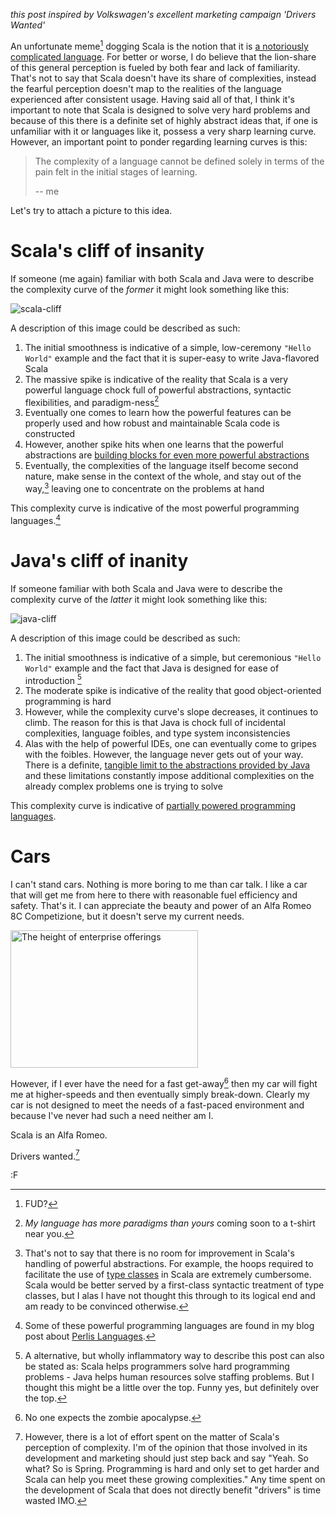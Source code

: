 *this post inspired by Volkswagen's excellent marketing campaign 'Drivers Wanted'*

An unfortunate meme[^fud] dogging Scala is the notion that it is [a notoriously complicated language](#link-removed).  For better or worse, I do believe that the lion-share of this general perception is fueled by both fear and lack of familiarity.  That's not to say that Scala doesn't have its share of complexities, instead the fearful perception doesn't map to the realities of the language experienced after consistent usage.  Having said all of that, I think it's important to note that Scala is designed to solve very hard problems and because of this there is a definite set of highly abstract ideas that, if one is unfamiliar with it or languages like it, possess a very sharp learning curve.  However, an important point to ponder regarding learning curves is this:

> The complexity of a language cannot be defined solely 
> in terms of the pain felt in the initial stages of
> learning.
>
> -- me

Let's try to attach a picture to this idea.  

# Scala's cliff of insanity

If someone (me again) familiar with both Scala and Java were to describe the complexity curve of the *former* it might look something like this:

![scala-cliff](http://blog.fogus.me/wp-content/uploads/2011/09/scala-complexity.png "The Cliff of insanity")

A description of this image could be described as such:

1. The initial smoothness is indicative of a simple, low-ceremony `"Hello World"` example and the fact that it is super-easy to write Java-flavored Scala
2. The massive spike is indicative of the reality that Scala is a very powerful language chock full of powerful abstractions, syntactic flexibilities, and paradigm-ness[^paradigm]
3. Eventually one comes to learn how the powerful features can be properly used and how robust and maintainable Scala code is constructed
4. However, another spike hits when one learns that the powerful abstractions are [building blocks for even more powerful abstractions](https://github.com/scalaz/scalaz)
5. Eventually, the complexities of the language itself become second nature, make sense in the context of the whole, and stay out of the way,[^typeclasses] leaving one to concentrate on the problems at hand

This complexity curve is indicative of the most powerful programming languages.[^langs]


# Java's cliff of inanity

If someone familiar with both Scala and Java were to describe the complexity curve of the *latter* it might look something like this:

![java-cliff](http://blog.fogus.me/wp-content/uploads/2011/09/java-complexity.png "The Cliff of inanity")

A description of this image could be described as such:

1. The initial smoothness is indicative of a simple, but ceremonious `"Hello World"` example and the fact that Java is designed for ease of introduction [^pithy]
2. The moderate spike is indicative of the reality that good object-oriented programming is hard
3. However, while the complexity curve's slope decreases, it continues to climb.  The reason for this is that Java is chock full of incidental complexities, language foibles, and type system inconsistencies
4. Alas with the help of powerful IDEs, one can eventually come to gripes with the foibles.  However, the language never gets out of your way.  There is a definite, [tangible limit to the abstractions provided by Java](http://sites.google.com/site/steveyegge2/language-trickery-and-ejb) and these limitations constantly impose additional complexities on the already complex problems one is trying to solve

This complexity curve is indicative of [partially powered programming languages](http://www.yesodweb.com/blog/2011/08/perils-partially-powered-languages).


# Cars

I can't stand cars.  Nothing is more boring to me than car talk.  I like a car that will get me from here to there with reasonable fuel efficiency and safety.  That's it.  I can appreciate the beauty and power of an Alfa Romeo 8C Competizione, but it doesn't serve my current needs.  

<img src="http://blog.fogus.me/wp-content/uploads/2011/09/car-300x220.jpg" alt="The height of enterprise offerings" title="car" width="300" height="220" class="aligncenter size-medium wp-image-3545" />

However, if I ever have the need for a fast get-away[^zombies] then my car will fight me at higher-speeds and then eventually simply break-down.  Clearly my car is not designed to meet the needs of a fast-paced environment and because I've never had such a need neither am I.

Scala is an Alfa Romeo.

Drivers wanted.[^drivers]

:F

[^typeclasses]: That's not to say that there is no room for improvement in Scala's handling of powerful abstractions.  For example, the hoops required to facilitate the use of [type classes](http://debasishg.blogspot.com/2010/06/scala-implicits-type-classes-here-i.html) in Scala are extremely cumbersome.  Scala would be better served by a first-class syntactic treatment of type classes, but I alas I have not thought this through to its logical end and am ready to be convinced otherwise.

[^paradigm]: *My language has more paradigms than yours* coming soon to a t-shirt near you.

[^zombies]: No one expects the zombie apocalypse.

[^drivers]: However, there is a lot of effort spent on the matter of Scala's perception of complexity.  I'm of the opinion that those involved in its development and marketing should just step back and say "Yeah.  So what?  So is Spring.  Programming is hard and only set to get harder and Scala can help you meet these growing complexities."  Any time spent on the development of Scala that does not directly benefit "drivers" is time wasted IMO.

[^langs]: Some of these powerful programming languages are found in my blog post about [Perlis Languages](http://blog.fogus.me/2011/08/14/perlis-languages/).

[^pithy]: A alternative, but wholly inflammatory way to describe this post can also be stated as: Scala helps programmers solve hard programming problems - Java helps human resources solve staffing problems.  But I thought this might be a little over the top.  Funny yes, but definitely over the top.

[^fud]: FUD?
